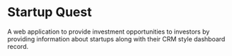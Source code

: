 # Startup Quest
A web application to provide investment opportunities to investors by providing information about startups along with their CRM style dashboard record.

